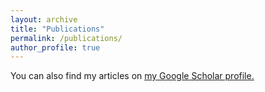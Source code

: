 ```yaml
---
layout: archive
title: "Publications"
permalink: /publications/
author_profile: true
---
```


You can also find my articles on <u><a href="{https://scholar.google.com/citations?user=B_somIgAAAAJ&hl=en}">my Google Scholar profile</a>.</u>


